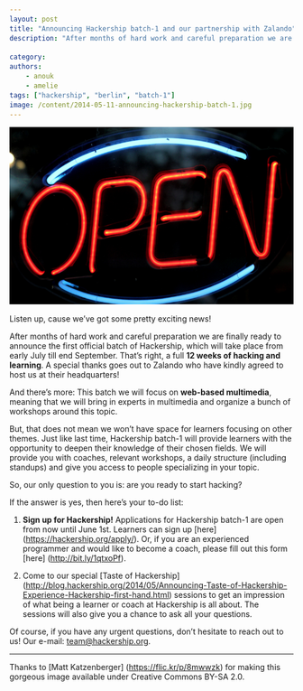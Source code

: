 ```yaml
---
layout: post
title: "Announcing Hackership batch-1 and our partnership with Zalando"
description: "After months of hard work and careful preparation we are finally ready to announce the first official batch of Hackership, which will take place from July 1st till the end of September. That’s right, a full three months of hacking and learning. A special thanks goes out to Zalando who have kindly agreed to host us at their headquarters!"

category:
authors:
    - anouk
    - amelie
tags: ["hackership", "berlin", "batch-1"]
image: /content/2014-05-11-announcing-hackership-batch-1.jpg
---
```


![Announcing Hackership batch-1](/content/2014-05-11-announcing-hackership-batch-1.jpg)

Listen up, cause we’ve got some pretty exciting news!

After months of hard work and careful preparation we are finally ready to announce the first official batch of Hackership, which will take place from early July till end September. That’s right, a full **12 weeks of hacking and learning**. A special thanks goes out to Zalando who have kindly agreed to host us at their headquarters!

And there’s more: This batch we will focus on **web-based multimedia**, meaning that we will bring in experts in multimedia and organize a bunch of workshops around this topic. 

But, that does not mean we won’t have space for learners focusing on other themes. Just like last time, Hackership batch-1 will provide learners with the opportunity to deepen their knowledge of their chosen fields. We will provide you with coaches, relevant workshops, a daily structure (including standups) and give you access to people specializing in your topic. 

So, our only question to you is: are you ready to start hacking?

If the answer is yes, then here’s your to-do list:
 
1.	**Sign up for Hackership!**  Applications for Hackership batch-1 are open from now until June 1st. Learners can sign up [here] (https://hackership.org/apply/). Or, if you are an experienced programmer and would like to become a coach, please fill out this form [here] (http://bit.ly/1qtxoPf).


2.	Come to our special [Taste of Hackership] (http://blog.hackership.org/2014/05/Announcing-Taste-of-Hackership-Experience-Hackership-first-hand.html) sessions to get an impression of what being a learner or coach at Hackership is all about. The sessions will also give you a chance to ask all your questions.


Of course, if you have any urgent questions, don’t hesitate to reach out to us! Our e-mail: team@hackership.org.

---
Thanks to [Matt Katzenberger] (https://flic.kr/p/8mwwzk) for making this gorgeous image available under Creative Commons BY-SA 2.0.